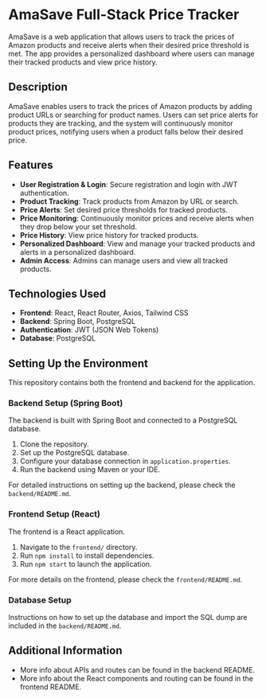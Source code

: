# AmaSave Full-Stack Price Tracker
AmaSave is a web application that allows users to track the prices of Amazon products and receive alerts when their desired price threshold is met. The app provides a personalized dashboard where users can manage their tracked products and view price history.

## Description
AmaSave enables users to track the prices of Amazon products by adding product URLs or searching for product names. Users can set price alerts for products they are tracking, and the system will continuously monitor product prices, notifying users when a product falls below their desired price.

## Features
- **User Registration & Login**: Secure registration and login with JWT authentication.
- **Product Tracking**: Track products from Amazon by URL or search.
- **Price Alerts**: Set desired price thresholds for tracked products.
- **Price Monitoring**: Continuously monitor prices and receive alerts when they drop below your set threshold.
- **Price History**: View price history for tracked products.
- **Personalized Dashboard**: View and manage your tracked products and alerts in a personalized dashboard.
- **Admin Access**: Admins can manage users and view all tracked products.

## Technologies Used
- **Frontend**: React, React Router, Axios, Tailwind CSS
- **Backend**: Spring Boot, PostgreSQL
- **Authentication**: JWT (JSON Web Tokens)
- **Database**: PostgreSQL

## Setting Up the Environment

This repository contains both the frontend and backend for the application.

### Backend Setup (Spring Boot)
The backend is built with Spring Boot and connected to a PostgreSQL database.

1. Clone the repository.
2. Set up the PostgreSQL database.
3. Configure your database connection in `application.properties`.
4. Run the backend using Maven or your IDE.

For detailed instructions on setting up the backend, please check the `backend/README.md`.

### Frontend Setup (React)
The frontend is a React application.

1. Navigate to the `frontend/` directory.
2. Run `npm install` to install dependencies.
3. Run `npm start` to launch the application.

For more details on the frontend, please check the `frontend/README.md`.

### Database Setup
Instructions on how to set up the database and import the SQL dump are included in the `backend/README.md`.

## Additional Information
- More info about APIs and routes can be found in the backend README.
- More info about the React components and routing can be found in the frontend README.
